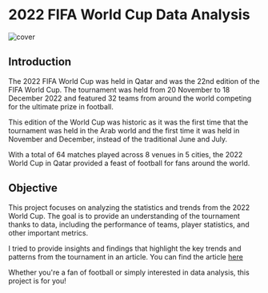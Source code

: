 # 2022 FIFA World Cup Data Analysis

![cover](https://digitalhub.fifa.com/transform/11efbf28-c08e-4a13-958f-78685fbb8a80/Qatar-2022-s-32-teams-graphic)

## Introduction

The 2022 FIFA World Cup was held in Qatar and was the 22nd edition of the FIFA World Cup. The tournament was held from 20 November to 18 December 2022 and featured 32 teams from around the world competing for the ultimate prize in football. 

This edition of the World Cup was historic as it was the first time that the tournament was held in the Arab world and the first time it was held in November and December, instead of the traditional June and July. 

With a total of 64 matches played across 8 venues in 5 cities, the 2022 World Cup in Qatar provided a feast of football for fans around the world.

## Objective

This project focuses on analyzing the statistics and trends from the 2022 World Cup. The goal is to provide an understanding of the tournament thanks to data, including the performance of teams, player statistics, and other important metrics. 

I tried to provide insights and findings that highlight the key trends and patterns from the tournament in an article. 
You can find the article [here](https://kevinnclas.github.io/articles/world-cup.html)

Whether you're a fan of football or simply interested in data analysis, this project is for you!
